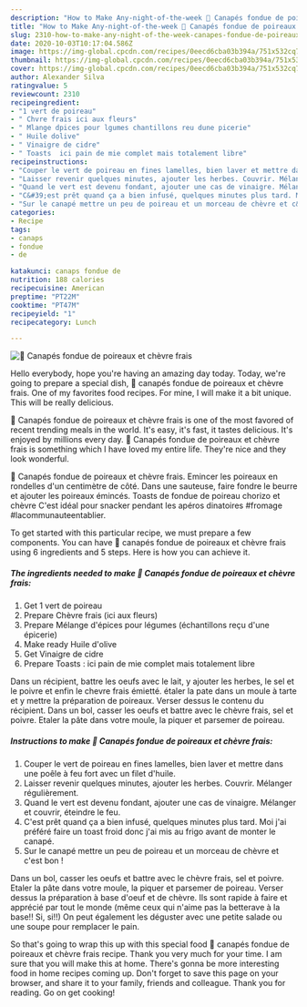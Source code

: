 ```yaml
---
description: "How to Make Any-night-of-the-week 🌺 Canapés fondue de poireaux et chèvre frais"
title: "How to Make Any-night-of-the-week 🌺 Canapés fondue de poireaux et chèvre frais"
slug: 2310-how-to-make-any-night-of-the-week-canapes-fondue-de-poireaux-et-chevre-frais
date: 2020-10-03T10:17:04.586Z
image: https://img-global.cpcdn.com/recipes/0eecd6cba03b394a/751x532cq70/🌺-canapes-fondue-de-poireaux-et-chevre-frais-photo-principale-de-la-recette.jpg
thumbnail: https://img-global.cpcdn.com/recipes/0eecd6cba03b394a/751x532cq70/🌺-canapes-fondue-de-poireaux-et-chevre-frais-photo-principale-de-la-recette.jpg
cover: https://img-global.cpcdn.com/recipes/0eecd6cba03b394a/751x532cq70/🌺-canapes-fondue-de-poireaux-et-chevre-frais-photo-principale-de-la-recette.jpg
author: Alexander Silva
ratingvalue: 5
reviewcount: 2310
recipeingredient:
- "1 vert de poireau"
- " Chvre frais ici aux fleurs"
- " Mlange dpices pour lgumes chantillons reu dune picerie"
- " Huile dolive"
- " Vinaigre de cidre"
- " Toasts  ici pain de mie complet mais totalement libre"
recipeinstructions:
- "Couper le vert de poireau en fines lamelles, bien laver et mettre dans une poêle à feu fort avec un filet d&#39;huile."
- "Laisser revenir quelques minutes, ajouter les herbes. Couvrir. Mélanger régulièrement."
- "Quand le vert est devenu fondant, ajouter une cas de vinaigre. Mélanger et couvrir, éteindre le feu."
- "C&#39;est prêt quand ça a bien infusé, quelques minutes plus tard. Moi j&#39;ai préféré faire un toast froid donc j&#39;ai mis au frigo avant de monter le canapé."
- "Sur le canapé mettre un peu de poireau et un morceau de chèvre et c&#39;est bon !"
categories:
- Recipe
tags:
- canaps
- fondue
- de

katakunci: canaps fondue de 
nutrition: 188 calories
recipecuisine: American
preptime: "PT22M"
cooktime: "PT47M"
recipeyield: "1"
recipecategory: Lunch

---
```



![🌺 Canapés fondue de poireaux et chèvre frais](https://img-global.cpcdn.com/recipes/0eecd6cba03b394a/751x532cq70/🌺-canapes-fondue-de-poireaux-et-chevre-frais-photo-principale-de-la-recette.jpg)

Hello everybody, hope you're having an amazing day today. Today, we're going to prepare a special dish, 🌺 canapés fondue de poireaux et chèvre frais. One of my favorites food recipes. For mine, I will make it a bit unique. This will be really delicious.

🌺 Canapés fondue de poireaux et chèvre frais is one of the most favored of recent trending meals in the world. It's easy, it's fast, it tastes delicious. It's enjoyed by millions every day. 🌺 Canapés fondue de poireaux et chèvre frais is something which I have loved my entire life. They're nice and they look wonderful.

🌺 Canapés fondue de poireaux et chèvre frais. Emincer les poireaux en rondelles d&#39;un centimètre de côté. Dans une sauteuse, faire fondre le beurre et ajouter les poireaux émincés. Toasts de fondue de poireau chorizo et chèvre C&#39;est idéal pour snacker pendant les apéros dinatoires #fromage #lacommunauteentablier.


To get started with this particular recipe, we must prepare a few components. You can have 🌺 canapés fondue de poireaux et chèvre frais using 6 ingredients and 5 steps. Here is how you can achieve it.

<!--inarticleads1-->

##### The ingredients needed to make 🌺 Canapés fondue de poireaux et chèvre frais:

1. Get 1 vert de poireau
1. Prepare  Chèvre frais (ici aux fleurs)
1. Prepare  Mélange d&#39;épices pour légumes (échantillons reçu d&#39;une épicerie)
1. Make ready  Huile d&#39;olive
1. Get  Vinaigre de cidre
1. Prepare  Toasts : ici pain de mie complet mais totalement libre


Dans un récipient, battre les oeufs avec le lait, y ajouter les herbes, le sel et le poivre et enfin le chevre frais émietté. étaler la pate dans un moule à tarte et y mettre la préparation de poireaux. Verser dessus le contenu du récipient. Dans un bol, casser les oeufs et battre avec le chèvre frais, sel et poivre. Etaler la pâte dans votre moule, la piquer et parsemer de poireau. 

<!--inarticleads2-->

##### Instructions to make 🌺 Canapés fondue de poireaux et chèvre frais:

1. Couper le vert de poireau en fines lamelles, bien laver et mettre dans une poêle à feu fort avec un filet d&#39;huile.
1. Laisser revenir quelques minutes, ajouter les herbes. Couvrir. Mélanger régulièrement.
1. Quand le vert est devenu fondant, ajouter une cas de vinaigre. Mélanger et couvrir, éteindre le feu.
1. C&#39;est prêt quand ça a bien infusé, quelques minutes plus tard. Moi j&#39;ai préféré faire un toast froid donc j&#39;ai mis au frigo avant de monter le canapé.
1. Sur le canapé mettre un peu de poireau et un morceau de chèvre et c&#39;est bon !


Dans un bol, casser les oeufs et battre avec le chèvre frais, sel et poivre. Etaler la pâte dans votre moule, la piquer et parsemer de poireau. Verser dessus la préparation à base d&#39;oeuf et de chèvre. Ils sont rapide à faire et apprécié par tout le monde (même ceux qui n&#39;aime pas la betterave à la base!! Si, si!!) On peut également les déguster avec une petite salade ou une soupe pour remplacer le pain. 

So that's going to wrap this up with this special food 🌺 canapés fondue de poireaux et chèvre frais recipe. Thank you very much for your time. I am sure that you will make this at home. There's gonna be more interesting food in home recipes coming up. Don't forget to save this page on your browser, and share it to your family, friends and colleague. Thank you for reading. Go on get cooking!
